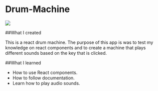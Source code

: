 # Drum-Machine

![](drum-machine.gif)

##What I created

This is a react drum machine. The purpose of this app is was to test my knowledge on react components and to create a machine that plays different sounds based on the key that is clicked.

##What I learned

* How to use React components.
* How to follow documentation.
* Learn how to play audio sounds.

